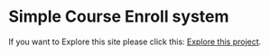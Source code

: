 # Simple Course Enroll system

If you want to Explore this site please click this: [Explore this project](https://epic-blackwell-39f37c.netlify.app/).

